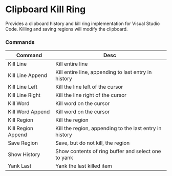 # Clipboard Kill Ring

Provides a clipboard history and kill ring implementation for Visual Studio Code. Killing and saving regions will modify the clipboard. 

### Commands
|Command | Desc |
|--------|------|
| Kill Line | Kill entire line |
| Kill Line Append | Kill entire line, appending to last entry in history |
| Kill Line Left | Kill the line left of the cursor |
| Kill Line Right | Kill the line right of the cursor |
| Kill Word | Kill word on the cursor |
| Kill Word Append | Kill word on the cursor |
| Kill Region | Kill the region |
| Kill Region Append | Kill the region, appending to the last entry in history |
| Save Region | Save, but do not kill, the region |
| Show History | Show contents of ring buffer and select one to yank |
| Yank Last | Yank the last killed item |